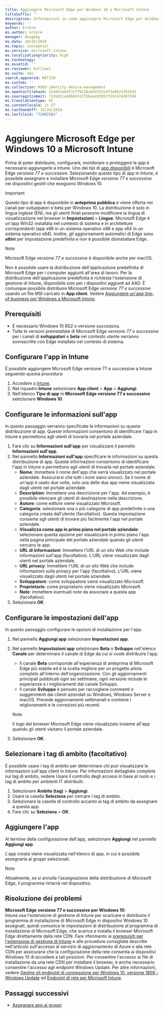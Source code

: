 ```yaml
---
title: Aggiungere Microsoft Edge per Windows 10 a Microsoft Intune
titleSuffix: ''
description: Informazioni su come aggiungere Microsoft Edge per Windows a Microsoft Intune.
keywords: ''
author: Erikre
ms.author: erikre
manager: dougeby
ms.date: 10/24/2019
ms.topic: conceptual
ms.service: microsoft-intune
ms.localizationpriority: high
ms.technology: ''
ms.assetid: ''
ms.reviewer: kellieei
ms.suite: ems
search.appverid: MET150
ms.custom: ''
ms.collection: M365-identity-device-management
ms.openlocfilehash: 22a957e6df2c7f9126cbe9f22c4f3a96213551d3
ms.sourcegitcommit: f12bd2ce10b6241715bae2d2857f33c474287166
ms.translationtype: HT
ms.contentlocale: it-IT
ms.lasthandoff: 10/24/2019
ms.locfileid: "72892582"
---
```

# <a name="add-microsoft-edge-for-windows-10-to-microsoft-intune"></a>Aggiungere Microsoft Edge per Windows 10 a Microsoft Intune

Prima di poter distribuire, configurare, monitorare o proteggere le app è necessario aggiungerle a Intune. Uno dei tipi di [app disponibili](~/apps/apps-add.md#app-types-in-microsoft-intune) è Microsoft Edge *versione 77 e successive*. Selezionando questo tipo di app in Intune, è possibile assegnare e installare Microsoft Edge *versione 77 e successive* nei dispositivi gestiti che eseguono Windows 10.

> [!IMPORTANT]
> Questo tipo di app è disponibile in **anteprima pubblica** e viene offerta nei canali per sviluppatori e beta per Windows 10. La distribuzione è solo in lingua inglese (EN), ma gli utenti finali possono modificare la lingua di visualizzazione nel browser in **Impostazioni** > **Lingue**. Microsoft Edge è un'app Win32 installata nel contesto di sistema e in architetture corrispondenti (app x86 in un sistema operativo x86 e app x64 in un sistema operativo x64). Inoltre, gli aggiornamenti automatici di Edge sono **attivi** per impostazione predefinita e non è possibile disinstallare Edge.

> [!NOTE]
> Microsoft Edge *versione 77 e successive* è disponibile anche per macOS.
> 
> Non è possibile usare la distribuzione dell'applicazione predefinita di Microsoft Edge per i computer aggiunti all'area di lavoro. Per la distribuzione dell'applicazione predefinita è richiesta l'estensione di gestione di Intune, disponibile solo per i dispositivi aggiunti ad AAD. È comunque possibile distribuire Microsoft Edge *versione 77 e successive* usando un file *MSI* caricato in **App client**. Vedere [Aggiungere un'app line-of-business per Windows a Microsoft Intune](~/apps/lob-apps-windows.md).

## <a name="prerequisites"></a>Prerequisiti
- È necessario Windows 10 RS2 o versione successiva.
- Tutte le versioni preinstallate di Microsoft Edge *versione 77 e successive* per i canali di **sviluppatori** e **beta** nel contesto utente verranno sovrascritte con Edge installato nel contesto di sistema.

## <a name="configure-the-app-in-intune"></a>Configurare l'app in Intune
È possibile aggiungere Microsoft Edge versione 77 e successive a Intune seguendo questa procedura:

1. Accedere a [Intune](https://go.microsoft.com/fwlink/?linkid=2090973).
2. Nel riquadro **Intune** selezionare **App client** > **App** > **Aggiungi**.
3. Nell'elenco **Tipo di app** in **Microsoft Edge versione 77 e successive** selezionare **Windows 10**.

## <a name="configure-app-information"></a>Configurare le informazioni sull'app
In questo passaggio verranno specificate le informazioni su questa distribuzione di app. Queste informazioni consentono di identificare l'app in Intune e permettono agli utenti di trovarla nel portale aziendale.

1. Fare clic su **Informazioni sull'app** per visualizzare il pannello **Informazioni sull'app**.
2. Nel pannello **Informazioni sull'app** specificare le informazioni su questa distribuzione di app. Queste informazioni consentono di identificare l'app in Intune e permettono agli utenti di trovarla nel portale aziendale.
    - **Nome**: Immettere il nome dell'app che verrà visualizzato nel portale aziendale. Assicurarsi che tutti i nomi siano univoci. Se il nome di un'app è usato due volte, solo una delle due app viene visualizzata dagli utenti nel portale aziendale.
    - **Description**: Immettere una descrizione per l'app. Ad esempio, è possibile elencare gli utenti di destinazione nella descrizione.
    - **Autore**: come editore viene visualizzato Microsoft.
    - **Categoria**: selezionare una o più categorie di app predefinite o una categoria creata dall'utente (facoltativo). Questa impostazione consente agli utenti di trovare più facilmente l'app nel portale aziendale.
    - **Visualizza come app in primo piano nel portale aziendale**: selezionare questa opzione per visualizzare in primo piano l'app nella pagina principale del portale aziendale quando gli utenti cercano le app.
    - **URL di informazioni**: Immettere l'URL di un sito Web che include informazioni sull'app (facoltativo). L'URL viene visualizzato dagli utenti nel portale aziendale.
    - **URL privacy**: Immettere l'URL di un sito Web che include informazioni sulla privacy per l'app (facoltativo). L'URL viene visualizzato dagli utenti nel portale aziendale.
    - **Sviluppatore**: come sviluppatore viene visualizzato Microsoft.
    - **Proprietario**: come proprietario viene visualizzato Microsoft.
    - **Note**: immettere eventuali note da associare a questa app (facoltativo).
3. Selezionare **OK**.

## <a name="configure-app-settings"></a>Configurare le impostazioni dell'app
In questo passaggio configurare le opzioni di installazione per l'app.

1. Nel pannello **Aggiungi app** selezionare **Impostazioni app**.
2. Nel pannello **Impostazioni app** selezionare **Beta** o **Sviluppo** nell'elenco **Canale** per determinare il canale di Edge da cui si vuole distribuire l'app.
    - Il canale **Beta** corrisponde all'esperienza di anteprima di Microsoft Edge più stabile ed è la scelta migliore per un progetto pilota completo all'interno dell'organizzazione. Con gli aggiornamenti principali pubblicati ogni sei settimane, ogni versione include le esperienze e i miglioramenti dal canale Sviluppo.
    - Il canale **Sviluppo** è pensato per raccogliere commenti e suggerimenti dai clienti aziendali su Windows, Windows Server e macOS. Prevede aggiornamenti settimanali e contiene i miglioramenti e le correzioni più recenti.

    > [!NOTE]
    > Il logo del browser Microsoft Edge viene visualizzato insieme all'app quando gli utenti visitano il portale aziendale.

3.  Selezionare **OK**.

## <a name="select-scope-tags-optional"></a>Selezionare i tag di ambito (facoltativo)
È possibile usare i tag di ambito per determinare chi può visualizzare le informazioni sull'app client in Intune. Per informazioni dettagliate complete sui tag di ambito, vedere Usare il controllo degli accessi in base al ruolo e i tag di ambito per ambienti IT distribuiti.
1.  Selezionare **Ambito (tag)**  > **Aggiungi**.
2.  Usare la casella **Seleziona** per cercare i tag di ambito.
3.  Selezionare la casella di controllo accanto ai tag di ambito da assegnare a questa app.
4.  Fare clic su **Seleziona** > **OK**.

## <a name="add-the-app"></a>Aggiungere l'app
Al termine della configurazione dell'app, selezionare **Aggiungi** nel pannello **Aggiungi app**. 

L'app creata viene visualizzata nell'elenco di app, in cui è possibile assegnarla ai gruppi selezionati. 

> [!NOTE]
> Attualmente, se si annulla l'assegnazione della distribuzione di Microsoft Edge, il programma rimarrà nel dispositivo.

## <a name="troubleshooting"></a>Risoluzione dei problemi
**Microsoft Edge versione 77 e successive per Windows 10:**<br>
Intune usa l'estensione di gestione di Intune per scaricare e distribuire il programma di installazione di Microsoft Edge in dispositivi Windows 10 assegnati, quindi comunica le impostazioni di distribuzione al programma di installazione di Microsoft Edge, che scarica e installa il browser Microsoft Edge direttamente dalla rete CDN. Fare riferimento ai [prerequisiti per l'estensione di gestione di Intune](~/apps/intune-management-extension.md#prerequisites) e alle procedure consigliate descritte nell'articolo sull'accesso al servizio di aggiornamento di Azure e alla rete CDN per assicurarsi che la configurazione della rete consenta ai dispositivi Windows 10 di accedere a tali posizioni. Per consentire l'accesso ai file di installazione da una rete CDN per installare il browser, è anche necessario consentire l'accesso agli endpoint Windows Update. Per altre informazioni, vedere [Gestire gli endpoint di connessione per Windows 10, versione 1809 - Windows Update](https://docs.microsoft.com/windows/privacy/manage-windows-1809-endpoints#windows-update) ed [Endpoint di rete per Microsoft Intune](~/fundamentals/intune-endpoints.md).

## <a name="next-steps"></a>Passaggi successivi
- [Assegnare app ai gruppi](~/apps/apps-deploy.md)
